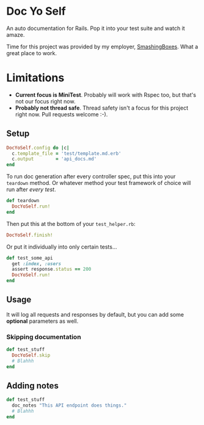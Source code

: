# Doc Yo Self

An auto documentation for Rails. Pop it into your test suite and watch it amaze.

Time for this project was provided by my employer, [SmashingBoxes](http://smashingboxes.com/). What a great place to work.

# Limitations

 * **Current focus is MiniTest**. Probably will work with Rspec too, but that's not our focus right now.
 * **Probably not thread safe**. Thread safety isn't a focus for this project right now. Pull requests welcome :-).


## Setup

```ruby
DocYoSelf.config do |c|
  c.template_file = 'test/template.md.erb'
  c.output        = 'api_docs.md'
end
```

To run doc generation after every controller spec, put this into your `teardown` method. Or whatever method your test framework of choice will run after *every test*.

```ruby
def teardown
  DocYoSelf.run!
end 
```

Then put this at the bottom of your `test_helper.rb`:

```ruby
DocYoSelf.finish!
```

Or put it individually into only certain tests...

```ruby
def test_some_api
  get :index, :users
  assert response.status == 200
  DocYoSelf.run!
end
```

## Usage

It will log all requests and responses by default, but you can add some **optional** parameters as well.

### Skipping documentation

```ruby
def test_stuff
  DocYoSelf.skip
  # Blahhh
end
```

## Adding notes

```ruby
def test_stuff
  doc_notes "This API endpoint does things."
  # Blahhh
end
```
